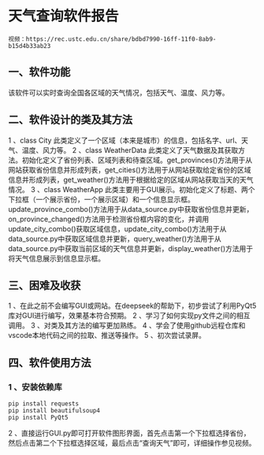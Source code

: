 # 天气查询软件报告

```
视频：https://rec.ustc.edu.cn/share/bdbd7990-16ff-11f0-8ab9-b15d4b33ab23
```
## 一、软件功能

该软件可以实时查询全国各区域的天气情况，包括天气、温度、风力等。


## 二、软件设计的类及其方法

1 、class City
此类定义了一个区域（本来是城市）的信息，包括名字、url、天气、温度、风力等。
2 、class WeatherData
此类定义了天气数据及其获取方法。初始化定义了省份列表、区域列表和待查区域。get_provinces()方法用于从网站获取省份信息并形成列表，get_cities()方法用于从网站获取给定省份的区域信息并形成列表，get_weather()方法用于根据给定的区域从网站获取当天的天气情况。
3 、class WeatherApp
此类主要用于GUI展示。初始化定义了标题、两个下拉框（一个展示省份，一个展示区域）和一个信息显示框。update_province_combo()方法用于从data_source.py中获取省份信息并更新，on_province_changed()方法用于检测省份框内容的变化，并调用update_city_combo()获取区域信息，update_city_combo()方法用于从data_source.py中获取区域信息并更新，query_weather()方法用于从data_source.py中获取当前区域的天气信息并更新，display_weather()方法用于将天气信息展示到信息显示框。

## 三、困难及收获

1 、在此之前不会编写GUI或网站。在deepseek的帮助下，初步尝试了利用PyQt5 库对GUI进行编写，效果基本符合预期。
2 、学习了如何实现py文件之间的相互调用。
3 、对类及其方法的编写更加熟练。
4 、学会了使用github远程仓库和vscode本地代码之间的拉取、推送等操作。
5 、初次尝试录屏。

## 四、软件使用方法

### 1 、安装依赖库
```
pip install requests
pip install beautifulsoup4
pip install PyQt5
```
2 、直接运行GUI.py即可打开软件图形界面，首先点击第一个下拉框选择省份，然后点击第二个下拉框选择区域，最后点击“查询天气”即可，详细操作参见视频。
